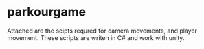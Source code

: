 # parkourgame
Attached are the scipts requred for camera movements, and player movement. These scripts are writen in C# and work with unity. 
